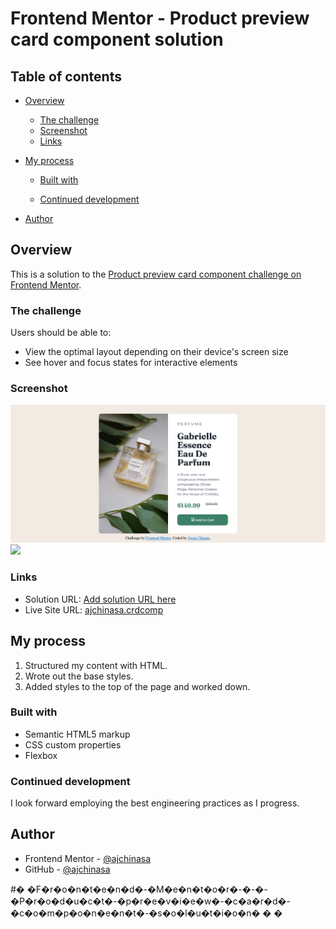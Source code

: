 # Frontend Mentor - Product preview card component solution

  

## Table of contents

- [Overview](#overview)
  - [The challenge](#the-challenge)
  - [Screenshot](#screenshot)
  - [Links](#links)
- [My process](#my-process)
  - [Built with](#built-with)
  
  - [Continued development](#continued-development)
   
- [Author](#author)

 

## Overview
This is a solution to the [Product preview card component challenge on Frontend Mentor](https://www.frontendmentor.io/challenges/product-preview-card-component-GO7UmttRfa).  
### The challenge

Users should be able to:

- View the optimal layout depending on their device's screen size
- See hover and focus states for interactive elements

### Screenshot
![Alt text](Screenshot%202022-12-30%20at%2009-49-25%20Frontend%20Mentor%20Product%20preview%20card%20component.png)
![](./screenshot.jpg)

 

### Links

- Solution URL: [Add solution URL here](https://your-solution-url.com)
- Live Site URL: [ajchinasa.crdcomp](https://frontend-mentor-card-component-solution.vercel.app/)

## My process
1. Structured my content with HTML.
2. Wrote out the base styles.
3. Added styles to the top of the page and worked down.

### Built with

- Semantic HTML5 markup
- CSS custom properties
- Flexbox

 
### Continued development

I look forward employing the best engineering practices as I progress.

 
## Author


- Frontend Mentor - [@ajchinasa](https://www.frontendmentor.io/profile/ajchinasa)
- GitHub - [@ajchinasa](https://github.com/ajchinasa)

 

 
#� �F�r�o�n�t�e�n�d�-�M�e�n�t�o�r�-�-�-�P�r�o�d�u�c�t�-�p�r�e�v�i�e�w�-�c�a�r�d�-�c�o�m�p�o�n�e�n�t�-�s�o�l�u�t�i�o�n�
�
�
